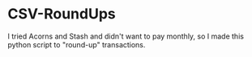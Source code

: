 # CSV-RoundUps
I tried Acorns and Stash and didn't want to pay monthly, so I made this python script to "round-up" transactions.
